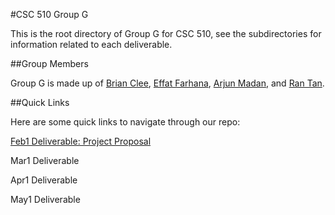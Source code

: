 #CSC 510 Group G

This is the root directory of Group G for CSC 510, see the subdirectories for information related to each deliverable.

##Group Members

Group G is made up of [Brian Clee](https://github.com/cleebp), [Effat Farhana](https://github.com/effat), [Arjun Madan](https://github.com/trueblue2704), and [Ran Tan](https://github.com/reachspirit).

##Quick Links

Here are some quick links to navigate through our repo:

[Feb1 Deliverable: Project Proposal](https://github.com/cleebp/csc-510-group-g/blob/master/feb1/report.pdf)

Mar1 Deliverable

Apr1 Deliverable

May1 Deliverable
